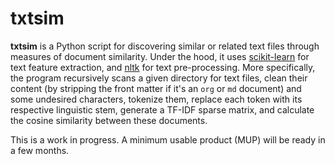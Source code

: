 # txtsim

**txtsim** is a Python script for discovering similar or related text files through measures of document similarity. Under the hood, it uses [scikit-learn](https://github.com/scikit-learn/scikit-learn) for text feature extraction, and [nltk](https://github.com/nltk/nltk) for text pre-processing. More specifically, the program recursively scans a given directory for text files, clean their content (by stripping the front matter if it's an `org` or `md` document) and some undesired characters, tokenize them, replace each token with its respective linguistic stem, generate a TF-IDF sparse matrix, and calculate the cosine similarity between these documents.

This is a work in progress. A minimum usable product (MUP) will be ready in a few months.
